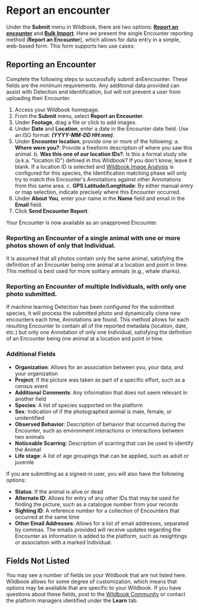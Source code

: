 # Report an encounter

Under the **Submit** menu in Wildbook, there are two options: **[Report an encounter](https://wildbook.docs.wildme.org/data/report-an-encounter/)** and **[Bulk Import](https://wildbook.docs.wildme.org/data/bulk-import-beta/)**. Here we present the single Encounter reporting method (**Report an Encounter**), which allows for data entry in a simple, web-based form. This form supports two use cases:

## Reporting an Encounter

Complete the following steps to successfully submit anEencounter. These fields are the minimum requirements. Any additional data provided can assist with Detection and Identification, but will not prevent a user from uploading their Encounter.

1. Access your Wildbook homepage.
2. From the **Submit** menu, select **Report an Encounter**.
3. Under **Footage**, drag a file or click to add images.
4. Under **Date** and **Location**, enter a date in the Encounter date field. Use an ISO format: ***(YYYY-MM-DD HH:mm)***.
5. Under **Encounter location**, provide one or more of the following:
    a. **Where were you?**: Provide a freeform description of where you saw this animal.
    b. **Was this one of our location IDs?**: Is this a formal study site (a.k.a. "location ID") defined in this Wildbook? If you don't know, leave it blank. If a location ID is selected and [Wildbook Image Analysis](https://wildbook.docs.wildme.org/introduction/image-analysis-pipeline/) is configured for this species, the Identification matching phase will only try to match this Encounter's Annotations against other Annotations from this same area.
    c. **GPS Latitude/Longtitude**: By either manual entry or map selection, indicate precisely where this Encounter occurred.
6. Under **About You**, enter your name in the **Name** field and email in the **Email** field.
7. Click **Send Encounter Report**.

Your Encounter is now available as an unapproved Encounter.

### Reporting an Encounter of a single animal with one or more photos shown of only that Individual.

It is assumed that all photos contain only the same animal, satisfying the definition of an Encounter being one animal at a location and point in time. This method is best used for more solitary animals (e.g., whale sharks).

### Reporting an Encounter of multiple Individuals, with only one photo submitted.

If machine learning Detection has been configured for the submitted species, it will process the submitted photo and dynamically clone new encounters each time, Annotations are found. This method allows for each resulting Encounter to contain all of the reported metadata (location, date, etc.) but only one Annotation of only one Individual, satisfying the definition of an Encounter being one animal at a location and point in time.

### Additional Fields

* **Organization**: Allows for an association between you, your data, and your organization
* **Project**: If the picture was taken as part of a specific effort, such as a census event
* **Additional** **Comments**: Any information that does not seem relevant in another field
* **Species**: A list of species supported on the platform
* **Sex**: Indication of if the photographed animal is male, female, or unidentified
* **Observed Behavior**: Description of behavior that occurred during the Encounter, such as environment interactions or interactions between two animals
* **Noticeable Scarring**: Description of scarring that can be used to identify the Animal
* **Life stage**: A list of age groupings that can be applied, such as adult or juvenile

If you are submitting as a signed-in user, you will also have the following options:

* **Status**: If the animal is alive or dead
* **Alternate ID**: Allows for entry of any other IDs that may be used for finding the picture, such as a catalogue number from your records
* **Sighting ID**: A reference number for a collection of Encounters that occurred at the same time
* **Other Email Addresses**: Allows for a list of email addresses, separated by commas. The emails provided will receive updates regarding the Encounter as information is added to the platform, such as resightings or association with a marked Individual.

## Fields Not Listed

You may see a number of fields on your Wildbook that are not listed here. Wildbook allows for some degree of customization, which means that options may be available that are specific to your Wildbook. If you have questions about these fields, post to the [Wildbook Community](https://community.wildme.org) or contact the platform managers identified under the **Learn** tab.